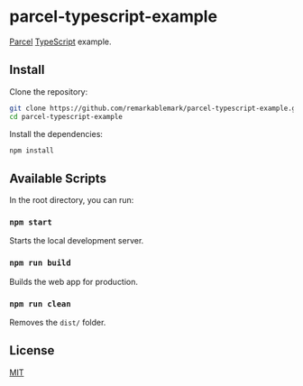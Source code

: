 # parcel-typescript-example

[Parcel](https://parceljs.org/) [TypeScript](https://www.typescriptlang.org/) example.

## Install

Clone the repository:

```sh
git clone https://github.com/remarkablemark/parcel-typescript-example.git
cd parcel-typescript-example
```

Install the dependencies:

```sh
npm install
```

## Available Scripts

In the root directory, you can run:

### `npm start`

Starts the local development server.

### `npm run build`

Builds the web app for production.

### `npm run clean`

Removes the `dist/` folder.

## License

[MIT](LICENSE)
